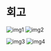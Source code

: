 # 회고

![img1](https://github.com/ethan-yoo/2022_AIFFEL/blob/main/Exploration/E14/gifs/dcgan_history.gif)
![img2](https://github.com/ethan-yoo/2022_AIFFEL/blob/main/Exploration/E14/gifs/fashion_mnist_dcgan.gif)

![img3](https://github.com/ethan-yoo/2022_AIFFEL/blob/main/Exploration/E14/gifs/re_history.gif)
![img4](https://github.com/ethan-yoo/2022_AIFFEL/blob/main/Exploration/E14/gifs/re_gan.gif)
